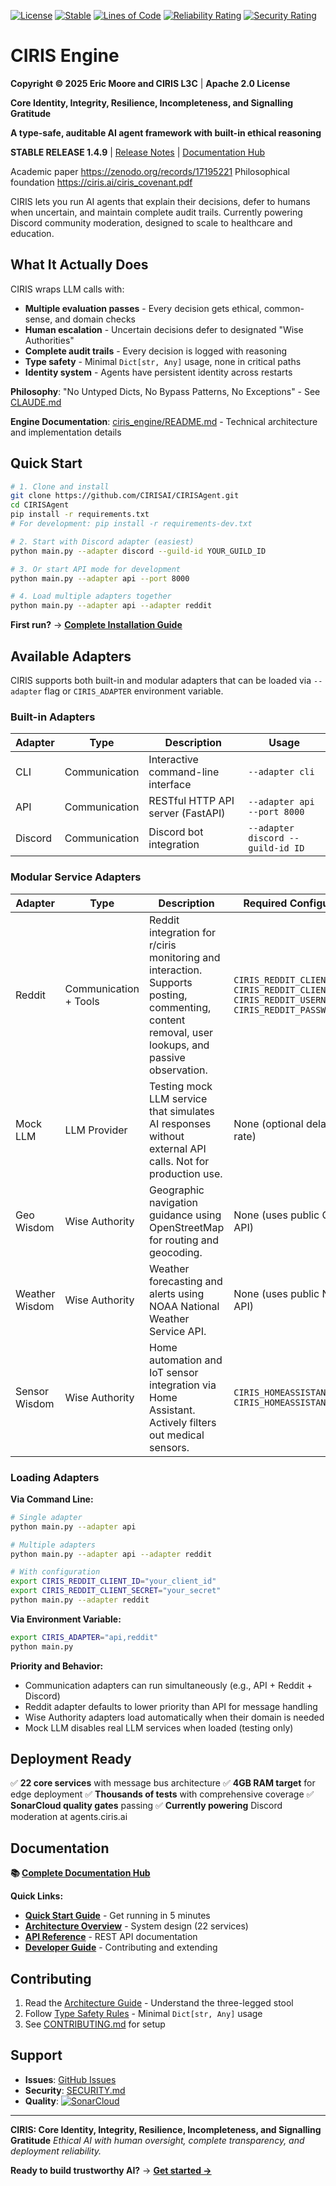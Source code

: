 [![License](https://img.shields.io/badge/License-Apache%202.0-blue.svg)](LICENSE)
[![Stable](https://img.shields.io/badge/Status-STABLE-green.svg)](CHANGELOG.md)
[![Lines of Code](https://sonarcloud.io/api/project_badges/measure?project=CIRISAI_CIRISAgent&metric=ncloc)](https://sonarcloud.io/summary/new_code?id=CIRISAI_CIRISAgent)
[![Reliability Rating](https://sonarcloud.io/api/project_badges/measure?project=CIRISAI_CIRISAgent&metric=reliability_rating)](https://sonarcloud.io/summary/new_code?id=CIRISAI_CIRISAgent)
[![Security Rating](https://sonarcloud.io/api/project_badges/measure?project=CIRISAI_CIRISAgent&metric=security_rating)](https://sonarcloud.io/summary/new_code?id=CIRISAI_CIRISAgent)

# CIRIS Engine

**Copyright © 2025 Eric Moore and CIRIS L3C** | **Apache 2.0 License**

**Core Identity, Integrity, Resilience, Incompleteness, and Signalling Gratitude**

**A type-safe, auditable AI agent framework with built-in ethical reasoning**

**STABLE RELEASE 1.4.9** | [Release Notes](CHANGELOG.md) | [Documentation Hub](docs/README.md)

Academic paper https://zenodo.org/records/17195221
Philosophical foundation https://ciris.ai/ciris_covenant.pdf

CIRIS lets you run AI agents that explain their decisions, defer to humans when uncertain, and maintain complete audit trails. Currently powering Discord community moderation, designed to scale to healthcare and education.

## What It Actually Does

CIRIS wraps LLM calls with:
- **Multiple evaluation passes** - Every decision gets ethical, common-sense, and domain checks
- **Human escalation** - Uncertain decisions defer to designated "Wise Authorities"
- **Complete audit trails** - Every decision is logged with reasoning
- **Type safety** - Minimal `Dict[str, Any]` usage, none in critical paths
- **Identity system** - Agents have persistent identity across restarts

**Philosophy**: "No Untyped Dicts, No Bypass Patterns, No Exceptions" - See [CLAUDE.md](CLAUDE.md#core-philosophy-type-safety-first)

**Engine Documentation**: [ciris_engine/README.md](ciris_engine/README.md) - Technical architecture and implementation details

## Quick Start

```bash
# 1. Clone and install
git clone https://github.com/CIRISAI/CIRISAgent.git
cd CIRISAgent
pip install -r requirements.txt
# For development: pip install -r requirements-dev.txt

# 2. Start with Discord adapter (easiest)
python main.py --adapter discord --guild-id YOUR_GUILD_ID

# 3. Or start API mode for development
python main.py --adapter api --port 8000

# 4. Load multiple adapters together
python main.py --adapter api --adapter reddit
```

**First run?** → **[Complete Installation Guide](docs/INSTALLATION.md)**

## Available Adapters

CIRIS supports both built-in and modular adapters that can be loaded via `--adapter` flag or `CIRIS_ADAPTER` environment variable.

### Built-in Adapters

| Adapter | Type | Description | Usage |
|---------|------|-------------|-------|
| CLI | Communication | Interactive command-line interface | `--adapter cli` |
| API | Communication | RESTful HTTP API server (FastAPI) | `--adapter api --port 8000` |
| Discord | Communication | Discord bot integration | `--adapter discord --guild-id ID` |

### Modular Service Adapters

| Adapter | Type | Description | Required Configuration | Usage |
|---------|------|-------------|------------------------|-------|
| Reddit | Communication + Tools | Reddit integration for r/ciris monitoring and interaction. Supports posting, commenting, content removal, user lookups, and passive observation. | `CIRIS_REDDIT_CLIENT_ID`<br>`CIRIS_REDDIT_CLIENT_SECRET`<br>`CIRIS_REDDIT_USERNAME`<br>`CIRIS_REDDIT_PASSWORD` | `--adapter reddit` |
| Mock LLM | LLM Provider | Testing mock LLM service that simulates AI responses without external API calls. Not for production use. | None (optional delay/failure rate) | `--adapter mockllm` or `--mock-llm` |
| Geo Wisdom | Wise Authority | Geographic navigation guidance using OpenStreetMap for routing and geocoding. | None (uses public OSM API) | Loaded automatically for navigation domains |
| Weather Wisdom | Wise Authority | Weather forecasting and alerts using NOAA National Weather Service API. | None (uses public NOAA API) | Loaded automatically for weather domains |
| Sensor Wisdom | Wise Authority | Home automation and IoT sensor integration via Home Assistant. Actively filters out medical sensors. | `CIRIS_HOMEASSISTANT_URL`<br>`CIRIS_HOMEASSISTANT_TOKEN` | Loaded automatically for sensor domains |

### Loading Adapters

**Via Command Line:**
```bash
# Single adapter
python main.py --adapter api

# Multiple adapters
python main.py --adapter api --adapter reddit

# With configuration
export CIRIS_REDDIT_CLIENT_ID="your_client_id"
export CIRIS_REDDIT_CLIENT_SECRET="your_secret"
python main.py --adapter reddit
```

**Via Environment Variable:**
```bash
export CIRIS_ADAPTER="api,reddit"
python main.py
```

**Priority and Behavior:**
- Communication adapters can run simultaneously (e.g., API + Reddit + Discord)
- Reddit adapter defaults to lower priority than API for message handling
- Wise Authority adapters load automatically when their domain is needed
- Mock LLM disables real LLM services when loaded (testing only)

## Deployment Ready

✅ **22 core services** with message bus architecture
✅ **4GB RAM target** for edge deployment
✅ **Thousands of tests** with comprehensive coverage
✅ **SonarCloud quality gates** passing
✅ **Currently powering** Discord moderation at agents.ciris.ai

## Documentation

**📚 [Complete Documentation Hub](docs/README.md)**

**Quick Links:**
- **[Quick Start Guide](docs/QUICKSTART.md)** - Get running in 5 minutes
- **[Architecture Overview](docs/ARCHITECTURE.md)** - System design (22 services)
- **[API Reference](docs/API_SPEC.md)** - REST API documentation
- **[Developer Guide](docs/FOR_NERDS.md)** - Contributing and extending

## Contributing

1. Read the [Architecture Guide](docs/ARCHITECTURE.md) - Understand the three-legged stool
2. Follow [Type Safety Rules](CLAUDE.md#type-safety) - Minimal `Dict[str, Any]` usage
3. See [CONTRIBUTING.md](CONTRIBUTING.md) for setup

## Support

- **Issues**: [GitHub Issues](https://github.com/CIRISAI/CIRISAgent/issues)
- **Security**: [SECURITY.md](SECURITY.md)
- **Quality**: [![SonarCloud](https://sonarcloud.io/images/project_badges/sonarcloud-light.svg)](https://sonarcloud.io/summary/new_code?id=CIRISAI_CIRISAgent)

---

**CIRIS: Core Identity, Integrity, Resilience, Incompleteness, and Signalling Gratitude**
*Ethical AI with human oversight, complete transparency, and deployment reliability.*

**Ready to build trustworthy AI?** → **[Get started →](docs/README.md)**
